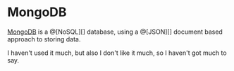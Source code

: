 # MongoDB

[MongoDB](https://www.mongodb.com/) is a @[NoSQL][] database, using a @[JSON][] document based 
approach to storing data.

I haven't used it much, but also I don't like it much, so I haven't got much to say.
